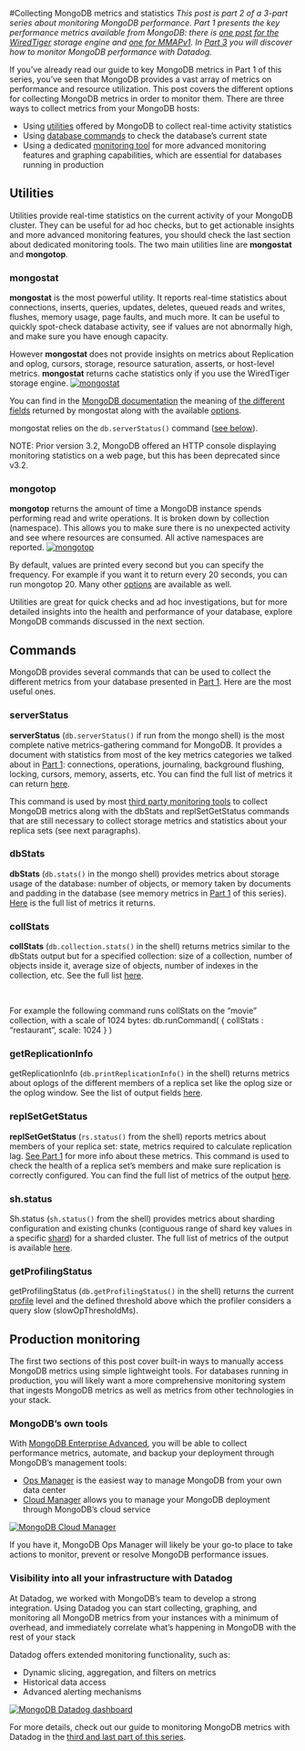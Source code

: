#Collecting MongoDB metrics and statistics 
*This post is part 2 of a 3-part series about monitoring MongoDB performance. Part 1 presents the key performance metrics available from MongoDB: there is [one post for the WiredTiger](https://www.datadoghq.com/blog/monitoring-mongodb-performance-metrics-wiredtiger) storage engine and [one for MMAPv1](https://www.datadoghq.com/blog/monitoring-mongodb-performance-metrics-mmap). In [Part 3](https://www.datadoghq.com/blog/monitor-mongodb-performance-with-datadog) you will discover how to monitor MongoDB performance with Datadog.*

If you’ve already read our guide to key MongoDB metrics in Part 1 of this series, you’ve seen that MongoDB provides a vast array of metrics on performance and resource utilization. This post covers the different options for collecting MongoDB metrics in order to monitor them. There are three ways to collect metrics from your MongoDB hosts:

-   Using [utilities](#utilities) offered by MongoDB to collect real-time activity statistics
-   Using [database commands](#commands) to check the database’s current state
-   Using a dedicated [monitoring tool](#tools) for more advanced monitoring features and graphing capabilities, which are essential for databases running in production

## Utilities

Utilities provide real-time statistics on the current activity of your MongoDB cluster. They can be useful for ad hoc checks, but to get actionable insights and more advanced monitoring features, you should check the last section about dedicated monitoring tools.
 The two main utilities line are **mongostat** and **mongotop**.

### mongostat

**mongostat** is the most powerful utility. It reports real-time statistics about connections, inserts, queries, updates, deletes, queued reads and writes, flushes, memory usage, page faults, and much more. It can be useful to quickly spot-check database activity, see if values are not abnormally high, and make sure you have enough capacity.

However **mongostat** does not provide insights on metrics about Replication and oplog, cursors, storage, resource saturation, asserts, or host-level metrics. **mongostat** returns cache statistics only if you use the WiredTiger storage engine.
 [![mongostat](https://d33tyra1llx9zy.cloudfront.net/blog/images/2016-05-mongodb/2-collect/mongostat.png)](https://d33tyra1llx9zy.cloudfront.net/blog/images/2016-05-mongodb/2-collect/mongostat.png)

You can find in the [MongoDB documentation](https://docs.mongodb.com/manual/reference/program/mongostat/#bin.mongostat) the meaning of [the different fields](https://docs.mongodb.com/manual/reference/program/mongostat/#fields) returned by mongostat along with the available [options](https://docs.mongodb.com/manual/reference/program/mongostat/#options).

mongostat relies on the `db.serverStatus()` command ([see below](#commands)).

NOTE: Prior version 3.2, MongoDB offered an HTTP console displaying monitoring statistics on a web page, but this has been deprecated since v3.2.

### mongotop

**mongotop** returns the amount of time a MongoDB instance spends performing read and write operations. It is broken down by collection (namespace). This allows you to make sure there is no unexpected activity and see where resources are consumed. All active namespaces are reported.
 [![mongotop](https://d33tyra1llx9zy.cloudfront.net/blog/images/2016-05-mongodb/2-collect/mongotop.png)](https://d33tyra1llx9zy.cloudfront.net/blog/images/2016-05-mongodb/2-collect/mongotop.png)

By default, values are printed every second but you can specify the frequency. For example if you want it to return every 20 seconds, you can run mongotop 20. Many other [options](https://docs.mongodb.com/manual/reference/program/mongotop/#options) are available as well.

Utilities are great for quick checks and ad hoc investigations, but for more detailed insights into the health and performance of your database, explore MongoDB commands discussed in the next section.

## Commands

MongoDB provides several commands that can be used to collect the different metrics from your database presented in [Part 1](https://www.datadoghq.com/blog/monitoring-mongodb-performance-metrics-wiredtiger). Here are the most useful ones.

### serverStatus

**serverStatus** (`db.serverStatus()` if run from the mongo shell) is the most complete native metrics-gathering command for MongoDB. It provides a document with statistics from most of the key metrics categories we talked about in [Part 1](https://www.datadoghq.com/blog/monitoring-mongodb-performance-metrics-wiredtiger): connections, operations, journaling, background flushing, locking, cursors, memory, asserts, etc. You can find the full list of metrics it can return [here](https://docs.mongodb.com/manual/reference/command/serverStatus/#output).

This command is used by most [third party monitoring tools](#tools) to collect MongoDB metrics along with the dbStats and replSetGetStatus commands that are still necessary to collect storage metrics and statistics about your replica sets (see next paragraphs).

### dbStats

**dbStats** (`db.stats()` in the mongo shell) provides metrics about storage usage of the database: number of objects, or memory taken by documents and padding in the database (see memory metrics in [Part 1](https://www.datadoghq.com/blog/monitoring-mongodb-performance-metrics-wiredtiger) of this series). [Here](https://docs.mongodb.com/manual/reference/command/dbStats/#output) is the full list of metrics it returns.

### collStats

**collStats** (`db.collection.stats()` in the shell) returns metrics similar to the dbStats output but for a specified collection: size of a collection, number of objects inside it, average size of objects, number of indexes in the collection, etc. See the full list [here](https://docs.mongodb.com/manual/reference/command/collStats/#output).

 

For example the following command runs collStats on the “movie” collection, with a scale of 1024 bytes:
 db.runCommand( { collStats : “restaurant”, scale: 1024 } )

### getReplicationInfo

getReplicationInfo (`db.printReplicationInfo()` in the shell) returns metrics about oplogs of the different members of a replica set like the oplog size or the oplog window. See the list of output fields [here](https://docs.mongodb.com/manual/reference/method/db.printReplicationInfo/#output-fields).

### replSetGetStatus

**replSetGetStatus** (`rs.status()` from the shell) reports metrics about members of your replica set: state, metrics required to calculate replication lag. [See Part 1](https://www.datadoghq.com/blog/monitoring-mongodb-performance-metrics-wiredtiger) for more info about these metrics. This command is used to check the health of a replica set’s members and make sure replication is correctly configured. You can find the full list of metrics of the output [here](https://docs.mongodb.com/manual/reference/command/replSetGetStatus/#output).

### sh.status

Sh.status (`sh.status()` from the shell) provides metrics about sharding configuration and existing chunks (contiguous range of shard key values in a specific [shard](https://docs.mongodb.com/manual/reference/glossary/#term-shard)) for a sharded cluster. The full list of metrics of the output is available [here](https://docs.mongodb.com/manual/reference/method/sh.status/#output-fields).

### getProfilingStatus

getProfilingStatus (`db.getProfilingStatus()` in the shell) returns the current [profile](https://docs.mongodb.com/manual/reference/command/profile/#dbcmd.profile) level and the defined threshold above which the profiler considers a query slow (slowOpThresholdMs).

## Production monitoring

The first two sections of this post cover built-in ways to manually access MongoDB metrics using simple lightweight tools. For databases running in production, you will likely want a more comprehensive monitoring system that ingests MongoDB metrics as well as metrics from other technologies in your stack.

### MongoDB’s own tools

With [MongoDB Enterprise Advanced](https://www.mongodb.com/products/mongodb-enterprise-advanced), you will be able to collect performance metrics, automate, and backup your deployment through MongoDB’s management tools:

-   [Ops Manager](https://www.mongodb.com/products/ops-manager) is the easiest way to manage MongoDB from your own data center
-   [Cloud Manager](https://www.mongodb.com/cloud/) allows you to manage your MongoDB deployment through MongoDB’s cloud service

[![MongoDB Cloud Manager](https://d33tyra1llx9zy.cloudfront.net/blog/images/2016-05-mongodb/2-collect/mongodb-cloud-manager.png)](https://d33tyra1llx9zy.cloudfront.net/blog/images/2016-05-mongodb/2-collect/mongodb-cloud-manager.png)

If you have it, MongoDB Ops Manager will likely be your go-to place to take actions to monitor, prevent or resolve MongoDB performance issues.

### Visibility into all your infrastructure with Datadog

At Datadog, we worked with MongoDB’s team to develop a strong integration. Using Datadog you can start collecting, graphing, and monitoring all MongoDB metrics from your instances with a minimum of overhead, and immediately correlate what’s happening in MongoDB with the rest of your stack

Datadog offers extended monitoring functionality, such as:

-   Dynamic slicing, aggregation, and filters on metrics
-   Historical data access
-   Advanced alerting mechanisms

[![MongoDB Datadog dashboard](https://d33tyra1llx9zy.cloudfront.net/blog/images/2016-05-mongodb/2-collect/mongodb-metrics.png)](https://d33tyra1llx9zy.cloudfront.net/blog/images/2016-05-mongodb/2-collect/mongodb-metrics.png)

For more details, check out our guide to monitoring MongoDB metrics with Datadog in the [third and last part of this series](https://www.datadoghq.com/blog/monitor-mongodb-performance-with-datadog).
